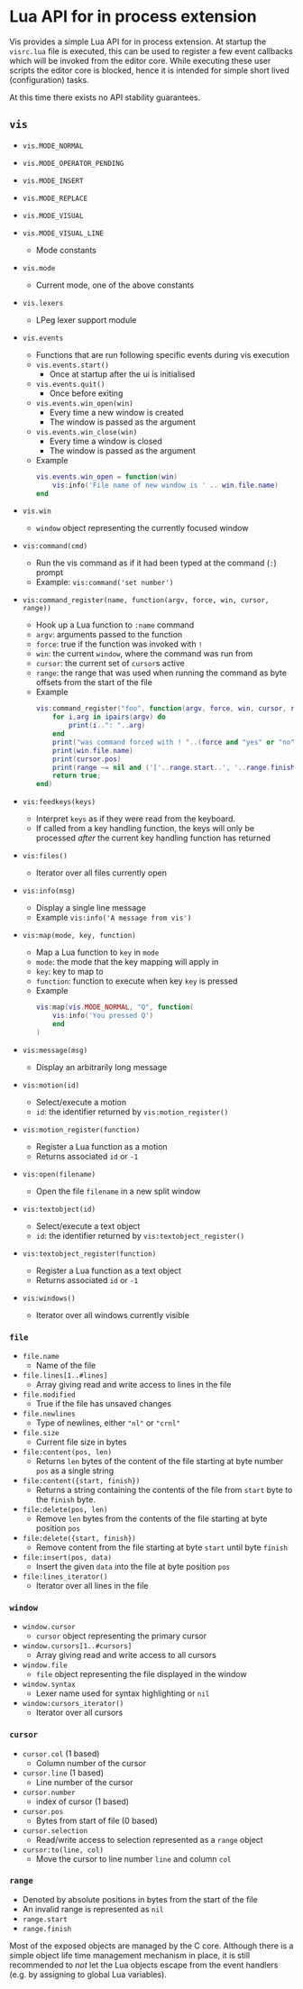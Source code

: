 Lua API for in process extension
================================

Vis provides a simple Lua API for in process extension. At startup the
`visrc.lua` file is executed, this can be used to register a few event
callbacks which will be invoked from the editor core. While executing
these user scripts the editor core is blocked, hence it is intended for
simple short lived (configuration) tasks.

At this time there exists no API stability guarantees.

## `vis`

- `vis.MODE_NORMAL`
- `vis.MODE_OPERATOR_PENDING`
- `vis.MODE_INSERT`
- `vis.MODE_REPLACE`
- `vis.MODE_VISUAL`
- `vis.MODE_VISUAL_LINE`
    - Mode constants
- `vis.mode`
    - Current mode, one of the above constants
- `vis.lexers`
    - LPeg lexer support module
- `vis.events`
    - Functions that are run following specific events during vis execution
    - `vis.events.start()`
        - Once at startup after the ui is initialised
    - `vis.events.quit()`
        - Once before exiting
    - `vis.events.win_open(win)`
        - Every time a new window is created
        - The window is passed as the argument
    - `vis.events.win_close(win)`
        - Every time a window is closed
        - The window is passed as the argument
    - Example
      ```lua
      vis.events.win_open = function(win)
          vis:info('File name of new window is ' .. win.file.name)
      end
      ```
- `vis.win`
    - `window` object representing the currently focused window
- `vis:command(cmd)`
    - Run the vis command as if it had been typed at the command (`:`) prompt
    - Example: `vis:command('set number')`
- `vis:command_register(name, function(argv, force, win, cursor, range))`
    - Hook up a Lua function to `:name` command
    - `argv`: arguments passed to the function
    - `force`: true if the function was invoked with `!`
    - `win`: the current `window`, where the command was run from
    - `cursor`: the current set of `cursor`s active
    - `range`: the range that was used when running the command as byte offsets 
      from the start of the file
    - Example
      ```lua
      vis:command_register("foo", function(argv, force, win, cursor, range)
          for i,arg in ipairs(argv) do
              print(i..": "..arg)
          end
          print("was command forced with ! "..(force and "yes" or "no"))
          print(win.file.name)
          print(cursor.pos)
          print(range ~= nil and ('['..range.start..', '..range.finish..']') or "invalid range")
          return true;
      end)
      ```
    
- `vis:feedkeys(keys)`
    - Interpret `keys` as if they were read from the keyboard.
    - If called from a key handling function, the keys will only be processed 
      *after* the current key handling function has returned
- `vis:files()`
    - Iterator over all files currently open
- `vis:info(msg)`
    - Display a single line message
    - Example `vis:info('A message from vis')`
- `vis:map(mode, key, function)`
    - Map a Lua function to `key` in `mode`
    - `mode`: the mode that the key mapping will apply in
    - `key`: key to map to
    - `function`: function to execute when key `key` is pressed
    - Example
      ```lua
      vis:map(vis.MODE_NORMAL, "Q", function(
          vis:info('You pressed Q')
          end
      )
      ```
- `vis:message(msg)`
    - Display an arbitrarily long message
- `vis:motion(id)`
    - Select/execute a motion
    - `id`: the identifier returned by `vis:motion_register()`
- `vis:motion_register(function)`
    - Register a Lua function as a motion
    - Returns associated `id` or `-1`
- `vis:open(filename)`
    - Open the file `filename` in a new split window
- `vis:textobject(id)`
    - Select/execute a text object
    - `id`: the identifier returned by `vis:textobject_register()`
- `vis:textobject_register(function)`
    - Register a Lua function as a text object
    - Returns associated `id` or `-1`
- `vis:windows()`
    - Iterator over all windows currently visible

### `file`
- `file.name`
    - Name of the file
- `file.lines[1..#lines]`
    - Array giving read and write access to lines in the file
- `file.modified`
    - True if the file has unsaved changes
- `file.newlines`
    - Type of newlines, either `"nl"` or `"crnl"`
- `file.size`
    - Current file size in bytes
- `file:content(pos, len)`
    - Returns `len` bytes of the content of the file starting at byte number 
      `pos` as a single string
- `file:content({start, finish})`
    - Returns a string containing the contents of the file from `start` byte to 
      the `finish` byte.
- `file:delete(pos, len)`
    - Remove `len` bytes from the contents of the file starting at byte position 
      `pos`
- `file:delete({start, finish})`
    - Remove content from the file starting at byte `start` until byte `finish`
- `file:insert(pos, data)`
    - Insert the given `data` into the file at byte position `pos`
- `file:lines_iterator()`
    - Iterator over all lines in the file

### `window`
- `window.cursor`
    - `cursor` object representing the primary cursor
- `window.cursors[1..#cursors]`
    - Array giving read and write access to all cursors
- `window.file`
    - `file` object representing the file displayed in the window
- `window.syntax`
    - Lexer name used for syntax highlighting or `nil`
- `window:cursors_iterator()`
    - Iterator over all cursors

### `cursor`
- `cursor.col` (1 based)
    - Column number of the cursor
- `cursor.line` (1 based)
    - Line number of the cursor
- `cursor.number`
    - index of cursor (1 based)
- `cursor.pos`
    - Bytes from start of file (0 based)
- `cursor.selection`
    - Read/write access to selection represented as a `range` object
- `cursor:to(line, col)`
    - Move the cursor to line number `line` and column `col`

### `range`
- Denoted by absolute positions in bytes from the start of the file
- An invalid range is represented as `nil`
- `range.start`
- `range.finish`

Most of the exposed objects are managed by the C core. Although there
is a simple object life time management mechanism in place, it is still
recommended to *not* let the Lua objects escape from the event handlers
(e.g. by assigning to global Lua variables).
